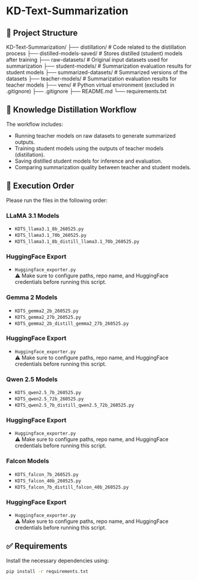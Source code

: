 # KD-Text-Summarization


## 📁 Project Structure

KD-Text-Summarization/
├── distillation/               # Code related to the distillation process
├── distilled-models-saved/     # Stores distilled (student) models after training
├── raw-datasets/               # Original input datasets used for summarization
├── student-models/             # Summarization evaluation results for student models
├── summarized-datasets/        # Summarized versions of the datasets
├── teacher-models/             # Summarization evaluation results for teacher models
├── venv/                       # Python virtual environment (excluded in .gitignore)
├── .gitignore
├── README.md
└── requirements.txt




## 🧠 Knowledge Distillation Workflow

The workflow includes:
- Running teacher models on raw datasets to generate summarized outputs.
- Training student models using the outputs of teacher models (distillation).
- Saving distilled student models for inference and evaluation.
- Comparing summarization quality between teacher and student models.

## 🏃 Execution Order

Please run the files in the following order:

### LLaMA 3.1 Models
- `KDTS_llama3.1_8b_260525.py`
- `KDTS_llama3.1_70b_260525.py`
- `KDTS_llama3.1_8b_distill_llama3.1_70b_260525.py`

### HuggingFace Export
- `Huggingface_exporter.py`  
  ⚠️ Make sure to configure paths, repo name, and HuggingFace credentials before running this script.

### Gemma 2 Models
- `KDTS_gemma2_2b_260525.py`
- `KDTS_gemma2_27b_260525.py`
- `KDTS_gemma2_2b_distill_gemma2_27b_260525.py`

### HuggingFace Export
- `Huggingface_exporter.py`  
  ⚠️ Make sure to configure paths, repo name, and HuggingFace credentials before running this script.

### Qwen 2.5 Models
- `KDTS_qwen2.5_7b_260525.py`
- `KDTS_qwen2.5_72b_260525.py`
- `KDTS_qwen2.5_7b_distill_qwen2.5_72b_260525.py`

### HuggingFace Export
- `Huggingface_exporter.py`  
  ⚠️ Make sure to configure paths, repo name, and HuggingFace credentials before running this script.

### Falcon Models
- `KDTS_falcon_7b_260525.py`
- `KDTS_falcon_40b_260525.py`
- `KDTS_falcon_7b_distill_falcon_40b_260525.py`


### HuggingFace Export
- `Huggingface_exporter.py`  
  ⚠️ Make sure to configure paths, repo name, and HuggingFace credentials before running this script.

## ✅ Requirements

Install the necessary dependencies using:

```bash
pip install -r requirements.txt
